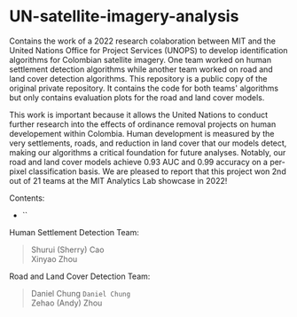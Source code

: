 # UN-satellite-imagery-analysis
Contains the work of a 2022 research colaboration between MIT and the United Nations Office for Project Services (UNOPS) to develop identification algorithms for Colombian satellite imagery. One team worked on human settlement detection algorithms while another team worked on road and land cover detection algorithms. This repository is a public copy of the original private repository. It contains the code for both teams' algorithms but only contains evaluation plots for the road and land cover models.

This work is important because it allows the United Nations to conduct further research into the effects of ordinance removal projects on human developement within Colombia. Human development is measured by the very settlements, roads, and reduction in land cover that our models detect, making our algorithms a critical foundation for future analyses. Notably, our road and land cover models achieve 0.93 AUC and 0.99 accuracy on a per-pixel classification basis. We are pleased to report that this project won 2nd out of 21 teams at the MIT Analytics Lab showcase in 2022!

Contents:
* ``

Human Settlement Detection Team:
> Shurui (Sherry) Cao <br /> Xinyao Zhou

Road and Land Cover Detection Team:
> Daniel Chung `Daniel Chung` <br /> Zehao (Andy) Zhou

